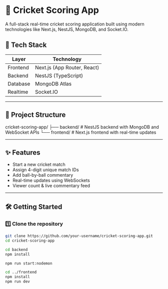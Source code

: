 # 🏏 Cricket Scoring App

A full-stack real-time cricket scoring application built using modern technologies like Next.js, NestJS, MongoDB, and Socket.IO.

## 🚀 Tech Stack

| Layer      | Technology                  |
|------------|-----------------------------|
| Frontend   | Next.js (App Router, React) |
| Backend    | NestJS (TypeScript)         |
| Database   | MongoDB Atlas               |
| Realtime   | Socket.IO                   |

---

## 📁 Project Structure

cricket-scoring-app/
├── backend/ # NestJS backend with MongoDB and WebSocket APIs
└── frontend/ # Next.js frontend with real-time updates


---

## ✨ Features

- Start a new cricket match
- Assign 4-digit unique match IDs
- Add ball-by-ball commentary
- Real-time updates using WebSockets
- Viewer count & live commentary feed

---

## 🛠️ Getting Started

### 1️⃣ Clone the repository

```bash
git clone https://github.com/your-username/cricket-scoring-app.git
cd cricket-scoring-app

cd backend
npm install

npm run start:nodemon

cd ../frontend
npm install
npm run dev

